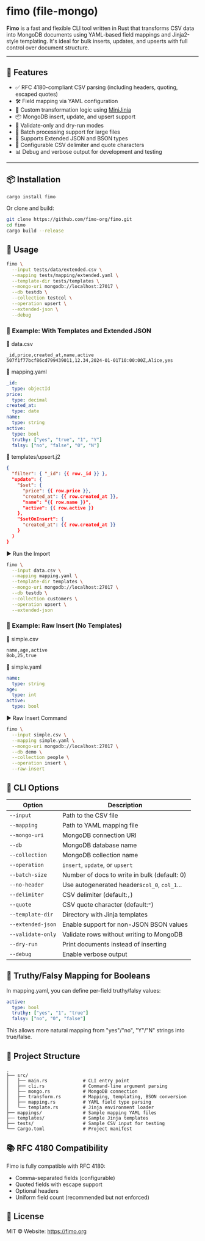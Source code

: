 # fimo (file-mongo)

**Fimo** is a fast and flexible CLI tool written in Rust that transforms CSV data into MongoDB documents using YAML-based field mappings and Jinja2-style templating. It's ideal for bulk inserts, updates, and upserts with full control over document structure.

---

## 🚀 Features

- ✅ RFC 4180-compliant CSV parsing (including headers, quoting, escaped quotes)
- 🛠️ Field mapping via YAML configuration
- 🧠 Custom transformation logic using [MiniJinja](https://docs.rs/minijinja/)
- 📦 MongoDB insert, update, and upsert support
- 🧪 Validate-only and dry-run modes
- 🔄 Batch processing support for large files
- 🔐 Supports Extended JSON and BSON types
- 🔣 Configurable CSV delimiter and quote characters
- 📊 Debug and verbose output for development and testing

---

## 📦 Installation

```bash
cargo install fimo

```

Or clone and build:

```bash
git clone https://github.com/fimo-org/fimo.git
cd fimo
cargo build --release

````

## 📝 Usage

```bash
fimo \
  --input tests/data/extended.csv \
  --mapping tests/mapping/extended.yaml \
  --template-dir tests/templates \
  --mongo-uri mongodb://localhost:27017 \
  --db testdb \
  --collection testcol \
  --operation upsert \
  --extended-json \
  --debug
```
### 🧪 Example: With Templates and Extended JSON

📁 data.csv
```csv
_id,price,created_at,name,active
507f1f77bcf86cd799439011,12.34,2024-01-01T10:00:00Z,Alice,yes
```

🧩 mapping.yaml
```yaml
_id:
  type: objectId
price:
  type: decimal
created_at:
  type: date
name:
  type: string
active:
  type: bool
  truthy: ["yes", "true", "1", "Y"]
  falsy: ["no", "false", "0", "N"]
````

🧾 templates/upsert.j2
```json
{
  "filter": { "_id": {{ row._id }} },
  "update": {
    "$set": {
      "price": {{ row.price }},
      "created_at": {{ row.created_at }},
      "name": "{{ row.name }}",
      "active": {{ row.active }}
    },
    "$setOnInsert": {
      "created_at": {{ row.created_at }}
    }
  }
}
```

▶️ Run the Import
```bash
fimo \
  --input data.csv \
  --mapping mapping.yaml \
  --template-dir templates \
  --mongo-uri mongodb://localhost:27017 \
  --db testdb \
  --collection customers \
  --operation upsert \
  --extended-json
```

### 🧪 Example: Raw Insert (No Templates)
📁 simple.csv
```csv
name,age,active
Bob,25,true

```

🧩 simple.yaml
```yaml
name:
  type: string
age:
  type: int
active:
  type: bool
```

▶️ Raw Insert Command
```bash
fimo \
  --input simple.csv \
  --mapping simple.yaml \
  --mongo-uri mongodb://localhost:27017 \
  --db demo \
  --collection people \
  --operation insert \
  --raw-insert
```



## 🔧 CLI Options


| Option            | Description                                  |
| ------------------- | ---------------------------------------------- |
| `--input`         | Path to the CSV file                         |
| `--mapping`       | Path to YAML mapping file                    |
| `--mongo-uri`     | MongoDB connection URI                       |
| `--db`            | MongoDB database name                        |
| `--collection`    | MongoDB collection name                      |
| `--operation`     | `insert`, `update`, or `upsert`              |
| `--batch-size`    | Number of docs to write in bulk (default: 0) |
| `--no-header`     | Use autogenerated headers`col_0`, `col_1`... |
| `--delimiter`     | CSV delimiter (default:`,`)                  |
| `--quote`         | CSV quote character (default:`"`)            |
| `--template-dir`  | Directory with Jinja templates               |
| `--extended-json` | Enable support for non-JSON BSON values      |
| `--validate-only` | Validate rows without writing to MongoDB     |
| `--dry-run`       | Print documents instead of inserting         |
| `--debug`         | Enable verbose output                        |

## 🧠 Truthy/Falsy Mapping for Booleans

In mapping.yaml, you can define per-field truthy/falsy values:
```yaml
active:
  type: bool
  truthy: ["yes", "1", "true"]
  falsy: ["no", "0", "false"]
```

This allows more natural mapping from "yes"/"no", "Y"/"N" strings into true/false.

## 📁 Project Structure
```pgsql
.
├── src/
│   ├── main.rs             # CLI entry point
│   ├── cli.rs              # Command-line argument parsing
│   ├── mongo.rs            # MongoDB connection
│   ├── transform.rs        # Mapping, templating, BSON conversion
│   ├── mapping.rs          # YAML field type parsing
│   └── template.rs         # Jinja environment loader
├── mappings/               # Sample mapping YAML files
├── templates/              # Sample Jinja templates
├── tests/                  # Sample CSV input for testing
└── Cargo.toml              # Project manifest
```

## 📚 RFC 4180 Compatibility

Fimo is fully compatible with RFC 4180:

* Comma-separated fields (configurable)
* Quoted fields with escape support
* Optional headers
* Uniform field count (recommended but not enforced)


## 📜 License

MIT © 
Website: https://fimo.org